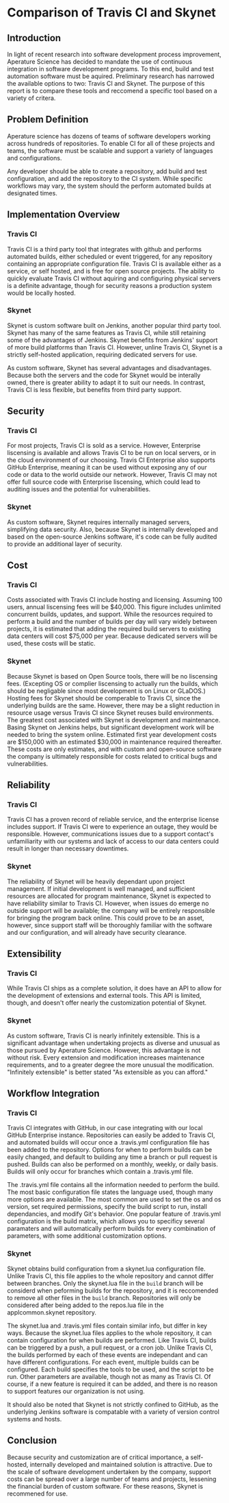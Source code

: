 # Comparison of Travis CI and Skynet

## Introduction
In light of recent research into software development process improvement, Aperature Science has decided to mandate the use of continuous integration in software development programs. To this end, build and test automation software must be aquired. Preliminary research has narrowed the available options to two: Travis CI and Skynet. The purpose of this report is to compare these tools and reccomend a specific tool based on a variety of critera.

## Problem Definition
Aperature science has dozens of teams of software developers working across hundreds of repositories. To enable CI for all of these projects and teams, the software must be scalable and support a variety of languages and configurations.

Any developer should be able to create a repository, add build and test configuration, and add the repository to the CI system. While specific workflows may vary, the system should the perform automated builds at designated times.

## Implementation Overview
### Travis CI
Travis CI is a third party tool that integrates with github and performs automated builds, either scheduled or event triggered, for any repository containing an appropriate configuration file. Travis CI is available either as a service, or self hosted, and is free for open source projects. The ability to quickly evaluate Travis CI without aquiring and configuring physical servers is a definite advantage, though for security reasons a production system would be locally hosted. 

### Skynet
Skynet is custom software built on Jenkins, another popular third party tool. Skynet has many of the same features as Travis CI, while still retaining some of the advantages of Jenkins. Skynet benefits from Jenkins' support of more build platforms than Travis CI. However, unline Travis CI, Skynet is a strictly self-hosted application, requiring dedicated servers for use.

As custom software, Skynet has several advantages and disadvantages. Because both the servers and the code for Skynet would be interally owned, there is greater ability to adapt it to suit our needs. In contrast, Travis CI is less flexible, but benefits from third party support. 

## Security
### Travis CI
For most projects, Travis CI is sold as a service. However, Enterprise liscensing is available and allows Travis CI to be run on local servers, or in the cloud environment of our choosing. Travis CI Enterprise also supports GitHub Enterprise, meaning it can be used without exposing any of our code or data to the world outside our network. However, Travis CI may not offer full source code with Enterprise liscensing, which could lead to auditing issues and the potential for vulnerabilities.

### Skynet
As custom software, Skynet requires internally managed servers, simplifying data security. Also, because Skynet is internally developed and based on the open-source Jenkins software, it's code can be fully audited to provide an additional layer of security.

## Cost
### Travis CI
Costs associated with Travis CI include hosting and licensing. Assuming 100 users, annual liscensing fees will be $40,000. This figure includes unlimited concurrent builds, updates, and support. While the resources required to perform a build and the number of builds per day will vary widely between projects, it is estimated that adding the required build servers to existing data centers will cost $75,000 per year. Because dedicated servers will be used, these costs will be static.

### Skynet
Because Skynet is based on Open Source tools, there will be no liscensing fees. (Excepting OS or complier liscensing to actually run the builds, which should be negligable since most development is on Linux or GLaDOS.) Hosting fees for Skynet should be comperable to Travis CI, since the underlying builds are the same. However, there may be a slight reduction in resource usage versus Travis CI since Skynet reuses build environments. The greatest cost associated with Skynet is development and maintenance. Basing Skynet on Jenkins helps, but significant development work will be needed to bring the system online.  Estimated first year development costs are $150,000 with an estimated $30,000 in maintenance required thereafter. These costs are only estimates, and with custom and open-source software the company is ultimately responsible for costs related to critical bugs and vulnerabilities. 

## Reliability
### Travis CI
Travis CI has a proven record of reliable service, and the enterprise license includes support. If Travis CI were to experience an outage, they would be responsible. However, communications issues due to a support contact's unfamiliarity with our systems and lack of access to our data centers could result in longer than necessary downtimes.

### Skynet
The reliability of Skynet will be heavily dependant upon project management. If initial development is well managed, and sufficient resources are allocated for program maintenance, Skynet is expected to have reliability similar to Travis CI. However, when issues do emerge no outside support will be available; the company will be entirely responsible for bringing the program back online. This could prove to be an asset, however, since support staff will be thoroughly familiar with the software and our configuration, and will already have security clearance.

## Extensibility
### Travis CI
While Travis CI ships as a complete solution, it does have an API to allow for the development of extensions and external tools. This API is limited, though, and doesn't offer nearly the customization potential of Skynet.

### Skynet
As custom software, Travis CI is nearly infinitely extensible. This is a significant advantage when undertaking projects as diverse and unusual as those pursued by Aperature Science. However, this advantage is not without risk. Every extension and modification increases maintenance requirements, and to a greater degree the more unusual the modification. "Infinitely extensible" is better stated "As extensible as you can afford." 

## Workflow Integration
### Travis CI
Travis CI integrates with GitHub, in our case integrating with our local GitHub Enterprise instance. Repositories can easily be added to Travis CI, and automated builds will occur once a .travis.yml configuration file has been added to the repository. Options for when to perform builds can be easily changed, and default to building any time a branch or pull request is pushed. Builds can also be performed on a monthly, weekly, or daily basis. Builds will only occur for branches which contain a .travis.yml file.

The .travis.yml file contains all the information needed to perform the build. The most basic configuration file states the language used, though many more options are available. The most common are used to set the os and os version, set required permissions, specify the build script to run, install dependancies, and modify Git's behavior. One popular feature of .travis.yml configuration is the build matrix, which allows you to specificy several paramaters and will automatically perform builds for every combination of parameters, with some additional customization options.

### Skynet
Skynet obtains build configuration from a skynet.lua configuration file. Unlike Travis CI, this file applies to the whole repository and cannot differ between branches. Only the skynet.lua file in the `build` branch will be considerd when peforming builds for the repository, and it is reccomended to remove all other files in the `build` branch. Repositories will only be considered after being added to the repos.lua file in the applcommon.skynet repository.

The skynet.lua and .travis.yml files contain similar info, but differ in key ways. Because the skynet.lua files applies to the whole repository, it can contain configuration for when builds are performed. Like Travis CI, builds can be triggered by a push, a pull request, or a cron job. Unlike Travis CI, the builds performed by each of these events are independant and can have different configurations. For each event, multiple builds can be configured. Each build specifies the tools to be used, and the script to be run. Other parameters are available, though not as many as Travis CI. Of course, if a new feature is required it can be added, and there is no reason to support features our organization is not using.

It should also be noted that Skynet is not strictly confined to GitHub, as the underlying Jenkins software is compatable with a variety of version control systems and hosts. 

## Conclusion
Because security and customization are of critical importance, a self-hosted, internally developed and maintained solution is attractive. Due to the scale of software development undertaken by the company, support costs can be spread over a large number of teams and projects, lessening the financial burden of custom software. For these reasons, Skynet is recommened for use.